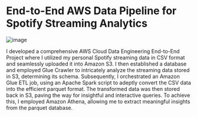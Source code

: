 # End-to-End AWS Data Pipeline for Spotify Streaming Analytics
![image](https://github.com/nikitgoku/aws_data_engineering_e2e/assets/114753615/b35499e2-4cf9-41fc-a9f0-803ff6ae38d7)

I developed a comprehensive AWS Cloud Data Engineering End-to-End Project where I utilized my personal Spotify streaming data in CSV format and seamlessly uploaded it into Amazon S3. I then established a database and employed Glue Crawler to intricately analyze the streaming data stored in S3, determining its schema. Subsequently, I orchestrated an Amazon Glue ETL job, using an Apache Spark script to adeptly convert the CSV data into the efficient parquet format. The transformed data was then stored back in S3, paving the way for insightful and interactive queries. To achieve this, I employed Amazon Athena, allowing me to extract meaningful insights from the parquet database.
